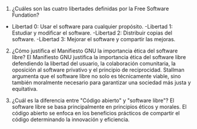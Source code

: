 1. ¿Cuáles son las cuatro libertades definidas por la Free Software Fundation?
- Libertad 0: Usar el software para cualquier propósito.
-Libertad 1: Estudiar y modificar el software.
-Libertad 2: Distribuir copias del software.
-Libertad 3: Mejorar el software y compartir las mejoras.

2. ¿Cómo justifica el Manifiesto GNU la importancia ética del software libre?
  El Manifiesto GNU justifica la importancia ética del software libre defendiendo la libertad del usuario,
  la colaboración comunitaria, la oposición al software privativo y el principio de reciprocidad.
  Stallman argumenta que el software libre no solo es técnicamente viable,
  sino también moralmente necesario para garantizar una sociedad más justa y equitativa.
  
3. ¿Cuál es la diferencia entre "Código abierto" y "software libre"?
   El software libre se basa principalmente en principios éticos y morales.
   El código abierto se enfoca en los beneficios prácticos de compartir el código determinando la innovación y eficiencia.
